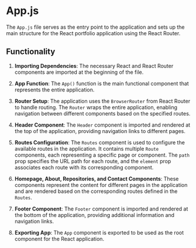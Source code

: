 # App.js

The `App.js` file serves as the entry point to the application and sets up the main structure for the React portfolio application using the React Router.

## Functionality

1. **Importing Dependencies**: The necessary React and React Router components are imported at the beginning of the file.

2. **App Function**: The `App()` function is the main functional component that represents the entire application.

3. **Router Setup**: The application uses the `BrowserRouter` from React Router to handle routing. The `Router` wraps the entire application, enabling navigation between different components based on the specified routes.

4. **Header Component**: The `Header` component is imported and rendered at the top of the application, providing navigation links to different pages.

5. **Routes Configuration**: The `Routes` component is used to configure the available routes in the application. It contains multiple `Route` components, each representing a specific page or component. The `path` prop specifies the URL path for each route, and the `element` prop associates each route with its corresponding component.

6. **Homepage, About, Repositories, and Contact Components**: These components represent the content for different pages in the application and are rendered based on the corresponding routes defined in the `Routes`.

7. **Footer Component**: The `Footer` component is imported and rendered at the bottom of the application, providing additional information and navigation links.

8. **Exporting App**: The `App` component is exported to be used as the root component for the React application.
